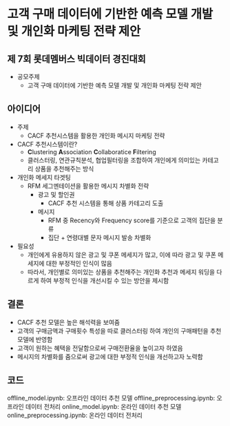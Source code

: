 # 고객 구매 데이터에 기반한 예측 모델 개발 및 개인화 마케팅 전략 제안
## 제 7회 롯데멤버스 빅데이터 경진대회
- 공모주제
    - 고객 구매 데이터에 기반한 예측 모델 개발 및 개인화 마케팅 전략 제안
## 아이디어
- 주제
    - CACF 추천시스템을 활용한 개인화 메시지 마케팅 전략
- CACF 추천시스템이란?
    - **C**lustering **A**ssociation **C**ollaboratice **F**iltering
    - 클러스터링, 연관규칙분석, 협업필터링을 조합하여 개인에게 의미있는 카테고리 상품을 추천해주는 방식
- 개인화 메세지 타겟팅
  - RFM 세그멘테이션을 활용한 메시지 차별화 전략
      - 광고 및 할인권
          - CACF 추천 시스템을 통해 상품 카테고리 도출
      - 메시지
          - RFM 중 Recency와 Frequency score를 기준으로 고객의 집단을 분류
          - 집단 + 연령대별 문자 메시지 발송 차별화
- 필요성
    - 개인에게 유용하지 않은 광고 및 쿠폰 메세지가 많고, 이에 따라 광고 및 쿠폰 메세지에 대한 부정적인 인식이 많음
    - 따라서, 개인별로 의미있는 상품을 추천해주는 개인화 추천과 메세지 워딩을 다르게 하여 부정적 인식을 개선시킬 수 있는 방안을 제시함
## 결론
- CACF 추천 모델은 높은 해석력을 보여줌
- 고객의 구매금액과 구매횟수 특성을 따로 클러스터링 하여 개인의 구매패턴을 추천모델에 반영함
- 고객이 원하는 혜택을 전달함으로써 구매전환율을 높이고자 하였음
- 메시지의 차별화를 줌으로써 광고에 대한 부정적 인식을 개선하고자 노력함
## 코드
offline_model.ipynb: 오프라인 데이터 추천 모델
offline_preprocessing.ipynb: 오프라인 데이터 전처리
online_model.ipynb: 온라인 데이터 추천 모델
online_preprocessing.ipynb: 온라인 데이터 전처리
